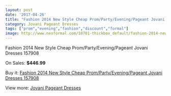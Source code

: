 ```yaml
---
layout: post
date: '2017-04-26'
title: "Fashion 2014 New Style Cheap Prom/Party/Evening/Pageant Jovani Dresses  157908"
category: Jovani Pageant Dresses
tags: ["prom","evening","fashion","discount","formal"]
image: http://www.neoformal.com/10701-thickbox_default/fashion-2014-new-style-cheap-prom-party-evening-pageant-jovani-dresses-157908.jpg
---
```

Fashion 2014 New Style Cheap Prom/Party/Evening/Pageant Jovani Dresses  157908

On Sales: **$446.99**
<a href="https://www.neoformal.com/en/jovani-pageant-dresses-2014/3760-fashion-2014-new-style-cheap-prom-party-evening-pageant-jovani-dresses-157908.html"><amp-img layout="responsive" width="600" height="600" src="//www.neoformal.com/10701-thickbox_default/fashion-2014-new-style-cheap-prom-party-evening-pageant-jovani-dresses-157908.jpg" alt="Fashion 2014 New Style Cheap Prom/Party/Evening/Pageant Jovani Dresses  157908 0" /></a>
<a href="https://www.neoformal.com/en/jovani-pageant-dresses-2014/3760-fashion-2014-new-style-cheap-prom-party-evening-pageant-jovani-dresses-157908.html"><amp-img layout="responsive" width="600" height="600" src="//www.neoformal.com/10702-thickbox_default/fashion-2014-new-style-cheap-prom-party-evening-pageant-jovani-dresses-157908.jpg" alt="Fashion 2014 New Style Cheap Prom/Party/Evening/Pageant Jovani Dresses  157908 1" /></a>

Buy it: [Fashion 2014 New Style Cheap Prom/Party/Evening/Pageant Jovani Dresses  157908](https://www.neoformal.com/en/jovani-pageant-dresses-2014/3760-fashion-2014-new-style-cheap-prom-party-evening-pageant-jovani-dresses-157908.html "Fashion 2014 New Style Cheap Prom/Party/Evening/Pageant Jovani Dresses  157908")

View more: [Jovani Pageant Dresses](https://www.neoformal.com/en/51-jovani-pageant-dresses-2014 "Jovani Pageant Dresses")
